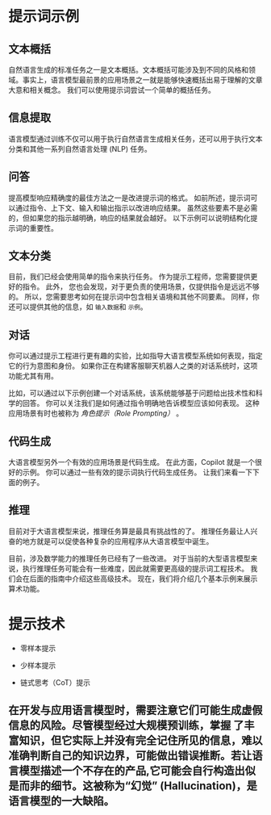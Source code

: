# 提示词示例

## 文本概括

自然语言生成的标准任务之一是文本概括。文本概括可能涉及到不同的风格和领域。事实上，语言模型最前景的应用场景之一就是能够快速概括出易于理解的文章大意和相关概念。 我们可以使用提示词尝试一个简单的概括任务。

## 信息提取

语言模型通过训练不仅可以用于执行自然语言生成相关任务，还可以用于执行文本分类和其他一系列自然语言处理 (NLP) 任务。

## 问答

提高模型响应精确度的最佳方法之一是改进提示词的格式。 如前所述，提示词可以通过指令、上下文、输入和输出指示以改进响应结果。 虽然这些要素不是必需的，但如果您的指示越明确，响应的结果就会越好。 以下示例可以说明结构化提示词的重要性。

## 文本分类

目前，我们已经会使用简单的指令来执行任务。 作为提示工程师，您需要提供更好的指令。 此外， 您也会发现，对于更负责的使用场景，仅提供指令是远远不够的。 所以，您需要思考如何在提示词中包含相关语境和其他不同要素。 同样，你还可以提供其他的信息，如 `输入数据`和 `示例`。

## 对话

你可以通过提示工程进行更有趣的实验，比如指导大语言模型系统如何表现，指定它的行为意图和身份。 如果你正在构建客服聊天机器人之类的对话系统时，这项功能尤其有用。

比如，可以通过以下示例创建一个对话系统，该系统能够基于问题给出技术性和科学的回答。 你可以关注我们是如何通过指令明确地告诉模型应该如何表现。 这种应用场景有时也被称为  *角色提示（Role Prompting）* 。

## 代码生成

大语言模型另外一个有效的应用场景是代码生成。 在此方面，Copilot 就是一个很好的示例。 你可以通过一些有效的提示词执行代码生成任务。 让我们来看一下下面的例子。

## 推理

目前对于大语言模型来说，推理任务算是最具有挑战性的了。 推理任务最让人兴奋的地方就是可以促使各种复杂的应用程序从大语言模型中诞生。

目前，涉及数学能力的推理任务已经有了一些改进。 对于当前的大型语言模型来说，执行推理任务可能会有一些难度，因此就需要更高级的提示词工程技术。 我们会在后面的指南中介绍这些高级技术。 现在，我们将介绍几个基本示例来展示算术功能。


# 提示技术

* 零样本提示


* 少样本提示


* 链式思考（CoT）提示

## 在开发与应用语言模型时，需要注意它们可能生成虚假信息的风险。尽管模型经过大规模预训练，掌握 了丰富知识，但它实际上并没有完全记住所见的信息，难以准确判断自己的知识边界，可能做出错误推断。若让语言模型描述一个不存在的产品,它可能会自行构造出似是而非的细节。这被称为“幻觉” (Hallucination)，是语言模型的一大缺陷。

